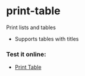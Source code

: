 # print-table
Print lists and tables

* Supports tables with titles

<h3>Test it online:</h3>

* <a href="https://onlinegdb.com/Kl8lSGVvz">Print Table</a>

